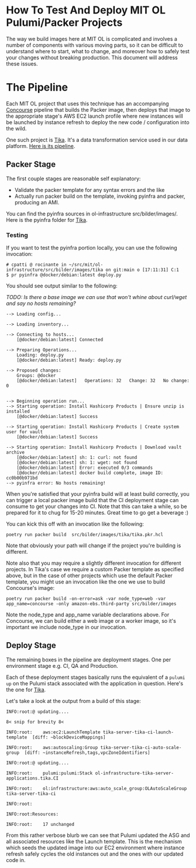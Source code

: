 # How To Test And Deploy MIT OL Pulumi/Packer Projects

The way we build images here at MIT OL is complicated and involves a number of
components with various moving parts, so it can be difficult to understand where
to start, what to change, and moreover how to safely test your changes without
breaking production. This document will address these issues.


# The Pipeline

Each MIT OL project that uses this technique has an accompanying
[Concourse](https://concourse.io) pipeline that builds the Packer image, then
deploys that image to the appropriate stage's AWS EC2 launch profile where new
instances will be launched by instance refresh to deploy the new code /
configuration into the wild.

One such project is [Tika](https://tika.apache.org/). It's a data transformation
service used in our data platform. [Here is its
pipeline](https://cicd.odl.mit.edu/teams/infrastructure/pipelines/packer-pulumi-tika/).

## Packer Stage

The first couple stages are reasonable self explanatory:

- Validate the packer template for any syntax errors and the like
- Actually run packer build on the template, invoking pyinfra and packer,
producing an AMI.

You can find the pyinfra sources in ol-infrastructure
src/bilder/images/<projectr>. Here is the pyinfra folder for
[Tika](https://github.com/mitodl/ol-infrastructure/tree/main/src/bilder/images/tika).

### Testing

If you want to test the pyinfra portion locally, you can use the following
invocation:

```
# cpatti @ rocinante in ~/src/mit/ol-infrastructure/src/bilder/images/tika on git:main o [17:11:31] C:1
$ pr pyinfra @docker/debian:latest deploy.py
```

You should see output similar to the following:

_TODO: Is there a base image we can use that won't whine about curl/wget and say
no hosts remaining?_

```
--> Loading config...

--> Loading inventory...

--> Connecting to hosts...
    [@docker/debian:latest] Connected

--> Preparing Operations...
    Loading: deploy.py
    [@docker/debian:latest] Ready: deploy.py

--> Proposed changes:
    Groups: @docker
    [@docker/debian:latest]   Operations: 32   Change: 32   No change: 0


--> Beginning operation run...
--> Starting operation: Install Hashicorp Products | Ensure unzip is installed
    [@docker/debian:latest] Success

--> Starting operation: Install Hashicorp Products | Create system user for vault
    [@docker/debian:latest] Success

--> Starting operation: Install Hashicorp Products | Download vault archive
    [@docker/debian:latest] sh: 1: curl: not found
    [@docker/debian:latest] sh: 1: wget: not found
    [@docker/debian:latest] Error: executed 0/3 commands
    [@docker/debian:latest] docker build complete, image ID: cc0b00b971bd
--> pyinfra error: No hosts remaining!

```

When you're satisfied that your pyinfra build will at least build correctly, you
can trigger a local packer image build that the CI deployment stage can consume
to get your changes into CI. Note that this can take a while, so be prepared for
it to chug for 15-20 minutes. Great time to go get a beverage :)

You can kick this off with an invocation like the following:

```
poetry run packer build  src/bilder/images/tika/tika.pkr.hcl
```

Note that obviously your path will change if the project you're building is
different.

Note also that you may require a slightly different invocation for different
projects. In Tika's case we require a custom Packer template as specified above,
but in the case of other projects which use the default Packer template, you
might use an invocation like the one we use to build Concourse's image:

```
poetry run packer build -on-error=ask -var node_type=web -var app_name=concourse -only amazon-ebs.third-party src/bilder/images
```

Note the node_type and app_name variable declarations above. For Concourse, we
can build either a web image or a worker image, so it's important we include
node_type in our invocation.

## Deploy Stage

The remaining boxes in the pipeline are deployment stages. One per environment
stage e.g. CI, QA and Production.

Each of these deployment stages basically runs the equivalent of a `pulumi up`
on the Pulumi stack associated with the application in question. Here's the one
for
[Tika](https://github.com/mitodl/ol-infrastructure/tree/main/src/ol_infrastructure/applications/tika).

Let's take a look at the output from a build of this stage:

```
INFO:root:@ updating....

8< snip for brevity 8<

INFO:root:    aws:ec2:LaunchTemplate tika-server-tika-ci-launch-template  [diff: ~blockDeviceMappings]

INFO:root:    aws:autoscaling:Group tika-server-tika-ci-auto-scale-group  [diff: ~instanceRefresh,tags,vpcZoneIdentifiers]

INFO:root:@ updating....

INFO:root:    pulumi:pulumi:Stack ol-infrastructure-tika-server-applications.tika.CI

INFO:root:    ol:infrastructure:aws:auto_scale_group:OLAutoScaleGroup tika-server-tika-ci

INFO:root:

INFO:root:Resources:

INFO:root:    17 unchanged
```

From this rather verbose blurb we can see that Pulumi updated the ASG and all
associated resources like the Launch template. This is the mechanism which seeds
the updated image into our EC2 environment where instance refresh safely cycles
the old instances out and the ones with our updated code in.
